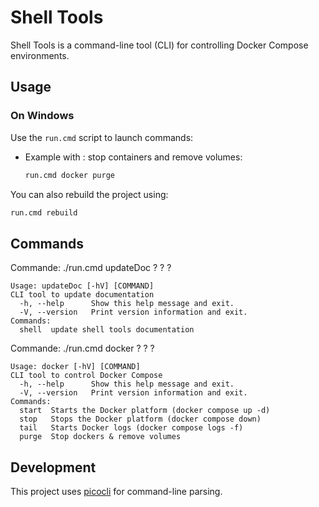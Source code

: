 # Shell Tools

Shell Tools is a command-line tool (CLI) for controlling Docker Compose environments.

## Usage

### On Windows

Use the `run.cmd` script to launch commands:

- Example with : stop containers and remove volumes:

  ```bash
  run.cmd docker purge
  ```

You can also rebuild the project using:

```bash
run.cmd rebuild
```

## Commands

<!-- START_AUTO_GENERATED_COMMAND -->
Commande: ./run.cmd updateDoc ? ? ?
```
Usage: updateDoc [-hV] [COMMAND]
CLI tool to update documentation
  -h, --help      Show this help message and exit.
  -V, --version   Print version information and exit.
Commands:
  shell  update shell tools documentation

```
Commande: ./run.cmd docker ? ? ?
```
Usage: docker [-hV] [COMMAND]
CLI tool to control Docker Compose
  -h, --help      Show this help message and exit.
  -V, --version   Print version information and exit.
Commands:
  start  Starts the Docker platform (docker compose up -d)
  stop   Stops the Docker platform (docker compose down)
  tail   Starts Docker logs (docker compose logs -f)
  purge  Stop dockers & remove volumes

```

<!-- END_AUTO_GENERATED_COMMAND -->










## Development

This project uses [picocli](https://picocli.info/) for command-line parsing. 

